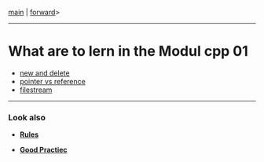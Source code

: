 [main](/) | [forward](cpp01_01_new_delete.md)>

---
# What are to lern in the Modul cpp 01

- [new and delete](cpp01_01_new_delete.md)
- [pointer vs reference](cpp01_02_pointer_vs_reference.md)
- [filestream](cpp01_03_filestream.md)


---
### Look also

- **[Rules](../rulesetting/cpp_rules_picine.md)**

- **[Good Practiec](../rulesetting/cpp_rules_good_practice.md)**